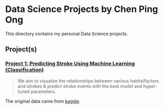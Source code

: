 # Data Science Projects by Chen Ping Ong
This directory contains my personal Data Science projects.

## Project(s)
### [Project 1: Predicting Stroke Using Machine Learning (Classification)](Classification_Stroke)
  > We aim to visualize the relationships between various habits/factors and strokes & predict stroke events with the best model and hyper-tuned parameters.

The original data came from [kaggle](https://www.kaggle.com/datasets/fedesoriano/stroke-prediction-dataset/data).
